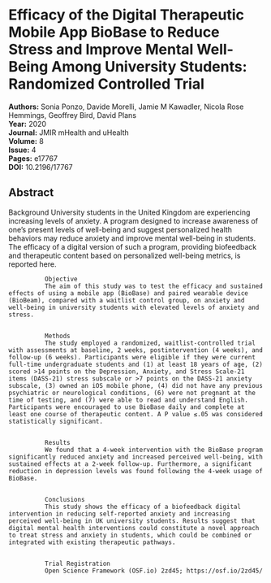 # Efficacy of the Digital Therapeutic Mobile App BioBase to Reduce Stress and Improve Mental Well-Being Among University Students: Randomized Controlled Trial

**Authors:** Sonia Ponzo, Davide Morelli, Jamie M Kawadler, Nicola Rose Hemmings, Geoffrey Bird, David Plans  
**Year:** 2020  
**Journal:** JMIR mHealth and uHealth  
**Volume:** 8  
**Issue:** 4  
**Pages:** e17767  
**DOI:** 10.2196/17767  

## Abstract
Background
              University students in the United Kingdom are experiencing increasing levels of anxiety. A program designed to increase awareness of one’s present levels of well-being and suggest personalized health behaviors may reduce anxiety and improve mental well-being in students. The efficacy of a digital version of such a program, providing biofeedback and therapeutic content based on personalized well-being metrics, is reported here.
            
            
              Objective
              The aim of this study was to test the efficacy and sustained effects of using a mobile app (BioBase) and paired wearable device (BioBeam), compared with a waitlist control group, on anxiety and well-being in university students with elevated levels of anxiety and stress.
            
            
              Methods
              The study employed a randomized, waitlist-controlled trial with assessments at baseline, 2 weeks, postintervention (4 weeks), and follow-up (6 weeks). Participants were eligible if they were current full-time undergraduate students and (1) at least 18 years of age, (2) scored >14 points on the Depression, Anxiety, and Stress Scale-21 items (DASS-21) stress subscale or >7 points on the DASS-21 anxiety subscale, (3) owned an iOS mobile phone, (4) did not have any previous psychiatric or neurological conditions, (6) were not pregnant at the time of testing, and (7) were able to read and understand English. Participants were encouraged to use BioBase daily and complete at least one course of therapeutic content. A P value ≤.05 was considered statistically significant.
            
            
              Results
              We found that a 4-week intervention with the BioBase program significantly reduced anxiety and increased perceived well-being, with sustained effects at a 2-week follow-up. Furthermore, a significant reduction in depression levels was found following the 4-week usage of BioBase.
            
            
              Conclusions
              This study shows the efficacy of a biofeedback digital intervention in reducing self-reported anxiety and increasing perceived well-being in UK university students. Results suggest that digital mental health interventions could constitute a novel approach to treat stress and anxiety in students, which could be combined or integrated with existing therapeutic pathways.
            
            
              Trial Registration
              Open Science Framework (OSF.io) 2zd45; https://osf.io/2zd45/

